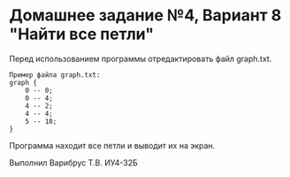# Домашнее задание №4, Вариант 8 "Найти все петли"
Перед использованием программы отредактировать файл graph.txt.

    Пример файла graph.txt: 
    graph {
        0 -- 0;
        0 -- 4;
        4 -- 2;
        4 -- 4;
        5 -- 18;
    }
    
Программа находит все петли и выводит их на экран.

Выполнил Варибрус Т.В. ИУ4-32Б
